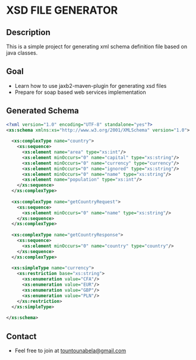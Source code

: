 # XSD FILE GENERATOR

## Description
This is a simple project for generating xml schema definition file
based on java classes.

## Goal

- Learn how to use jaxb2-maven-plugin for generating xsd files
- Prepare for soap based web services implementation

## Generated Schema

````xml
<?xml version="1.0" encoding="UTF-8" standalone="yes"?>
<xs:schema xmlns:xs="http://www.w3.org/2001/XMLSchema" version="1.0">
    
  <xs:complexType name="country">
    <xs:sequence>
      <xs:element name="area" type="xs:int"/>
      <xs:element minOccurs="0" name="capital" type="xs:string"/>
      <xs:element minOccurs="0" name="currency" type="currency"/>
      <xs:element minOccurs="0" name="ignored" type="xs:string"/>
      <xs:element minOccurs="0" name="name" type="xs:string"/>
      <xs:element name="population" type="xs:int"/>
    </xs:sequence>
  </xs:complexType>
    
  <xs:complexType name="getCountryRequest">
    <xs:sequence>
      <xs:element minOccurs="0" name="name" type="xs:string"/>
    </xs:sequence>
  </xs:complexType>
    
  <xs:complexType name="getCountryResponse">
    <xs:sequence>
      <xs:element minOccurs="0" name="country" type="country"/>
    </xs:sequence>
  </xs:complexType>
    
  <xs:simpleType name="currency">
    <xs:restriction base="xs:string">
      <xs:enumeration value="CFA"/>
      <xs:enumeration value="EUR"/>
      <xs:enumeration value="GBP"/>
      <xs:enumeration value="PLN"/>
    </xs:restriction>
  </xs:simpleType>
    
</xs:schema>
````

## Contact

- Feel free to join at [tountounabela@gmail.com](mailto://tountounabela@gmail.com)